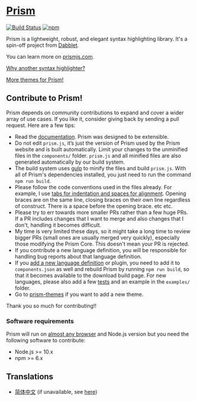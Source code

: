 # [Prism](https://prismjs.com/)

[![Build Status](https://github.com/PrismJS/prism/workflows/CI/badge.svg)](https://github.com/PrismJS/prism/actions)
[![npm](https://img.shields.io/npm/dw/prismjs.svg)](https://www.npmjs.com/package/prismjs)

Prism is a lightweight, robust, and elegant syntax highlighting library. It's a spin-off project from [Dabblet](https://dabblet.com/).

You can learn more on [prismjs.com](https://prismjs.com/).

[Why another syntax highlighter?](https://lea.verou.me/2012/07/introducing-prism-an-awesome-new-syntax-highlighter/#more-1841)

[More themes for Prism!](https://github.com/PrismJS/prism-themes)

## Contribute to Prism!

Prism depends on community contributions to expand and cover a wider array of use cases. If you like it, consider giving back by sending a pull request. Here are a few tips:

- Read the [documentation](https://prismjs.com/extending.html). Prism was designed to be extensible.
- Do not edit `prism.js`, it’s just the version of Prism used by the Prism website and is built automatically. Limit your changes to the unminified files in the `components/` folder. `prism.js` and all minified files are also generated automatically by our build system.
- The build system uses [gulp](https://github.com/gulpjs/gulp) to minify the files and build `prism.js`. With all of Prism's dependencies installed, you just need to run the command `npm run build`.
- Please follow the code conventions used in the files already. For example, I use [tabs for indentation and spaces for alignment](http://lea.verou.me/2012/01/why-tabs-are-clearly-superior/). Opening braces are on the same line, closing braces on their own line regardless of construct. There is a space before the opening brace. etc etc.
- Please try to err towards more smaller PRs rather than a few huge PRs. If a PR includes changes that I want to merge and also changes that I don't, handling it becomes difficult.
- My time is very limited these days, so it might take a long time to review bigger PRs (small ones are usually merged very quickly), especially those modifying the Prism Core. This doesn't mean your PR is rejected.
- If you contribute a new language definition, you will be responsible for handling bug reports about that language definition.
- If you [add a new language definition](https://prismjs.com/extending.html#creating-a-new-language-definition) or plugin, you need to add it to `components.json` as well and rebuild Prism by running `npm run build`, so that it becomes available to the download build page. For new languages, please also add a few [tests](https://prismjs.com/test-suite.html) and an example in the `examples/` folder.
- Go to [prism-themes](https://github.com/PrismJS/prism-themes) if you want to add a new theme.

Thank you so much for contributing!!

### Software requirements

Prism will run on [almost any browser](https://prismjs.com/#features-full) and Node.js version but you need the following software to contribute:

- Node.js >= 10.x
- npm >= 6.x

## Translations

* [简体中文](https://www.awesomes.cn/repo/PrismJS/prism) (if unavailable, see [here](https://deepmind.t-salon.cc/article/113))

